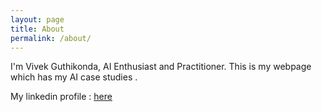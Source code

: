 ```yaml
---
layout: page
title: About
permalink: /about/
---
```

I'm Vivek Guthikonda, AI Enthusiast and Practitioner. This is my webpage which has my AI case studies .

My linkedin profile : [here](https://www.linkedin.com/in/vivek-guthikonda-a08074173?lipi=urn%3Ali%3Apage%3Ad_flagship3_profile_view_base_contact_details%3Buzmi4oz%2BSeaFV8F0MiWfVA%3D%3D)

 

